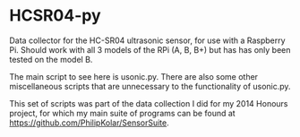 HCSR04-py
=========

Data collector for the HC-SR04 ultrasonic sensor, for use with a Raspberry Pi. Should work with all 3 models of the RPi (A, B, B+) but has has only been tested on the model B.

The main script to see here is usonic.py. There are also some other miscellaneous scripts that are unnecessary to the functionality of usonic.py.

This set of scripts was part of the data collection I did for my 2014 Honours project, for which my main suite of programs can be found at https://github.com/PhilipKolar/SensorSuite.
